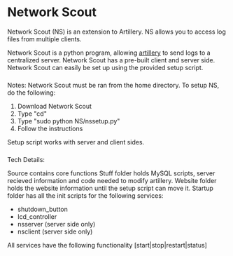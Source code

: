 Network Scout
==

Network Scout (NS) is an extension to Artillery. NS allows you to access log files from multiple clients.

Network Scout is a python program, allowing <a href=https://github.com/trustedsec/artillery>artillery</a> to send logs to a centralized server. Network Scout has a pre-built client and server side. Network Scout can easily be set up using the provided setup script.

###
Notes:
Network Scout must be ran from the home directory. To setup NS, do the following:
<ol>
  <li>Download Network Scout</li>
  <li>Type "cd"</li>
  <li>Type "sudo python NS/nssetup.py"</li>
  <li>Follow the instructions</li>
</ol>
Setup script works with server and client sides.

###
Tech Details:

Source contains core functions
Stuff folder holds MySQL scripts, server recieved information and code needed to modify artillery.
Website folder holds the website information until the setup script can move it.
Startup folder has all the init scripts for the following services:
<ul>
  <li>shutdown_button</li>
  <li>lcd_controller</li>
  <li>nsserver (server side only)</li>
  <li>nsclient (server side only)</li>
</ul>
All services have the following functionality [start|stop|restart|status]
